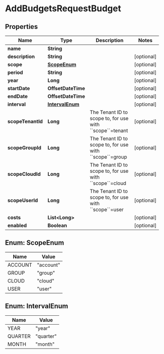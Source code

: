 

# AddBudgetsRequestBudget


## Properties

| Name | Type | Description | Notes |
|------------ | ------------- | ------------- | -------------|
|**name** | **String** |  |  |
|**description** | **String** |  |  [optional] |
|**scope** | [**ScopeEnum**](#ScopeEnum) |  |  [optional] |
|**period** | **String** |  |  [optional] |
|**year** | **Long** |  |  [optional] |
|**startDate** | **OffsetDateTime** |  |  [optional] |
|**endDate** | **OffsetDateTime** |  |  [optional] |
|**interval** | [**IntervalEnum**](#IntervalEnum) |  |  [optional] |
|**scopeTenantId** | **Long** | The Tenant ID to scope to, for use with &#x60;&#x60;scope&#x60;&#x60;&#x3D;tenant  |  [optional] |
|**scopeGroupId** | **Long** | The Tenant ID to scope to, for use with &#x60;&#x60;scope&#x60;&#x60;&#x3D;group   |  [optional] |
|**scopeCloudId** | **Long** | The Tenant ID to scope to, for use with &#x60;&#x60;scope&#x60;&#x60;&#x3D;cloud  |  [optional] |
|**scopeUserId** | **Long** | The Tenant ID to scope to, for use with &#x60;&#x60;scope&#x60;&#x60;&#x3D;user  |  [optional] |
|**costs** | **List&lt;Long&gt;** |  |  [optional] |
|**enabled** | **Boolean** |  |  [optional] |



## Enum: ScopeEnum

| Name | Value |
|---- | -----|
| ACCOUNT | &quot;account&quot; |
| GROUP | &quot;group&quot; |
| CLOUD | &quot;cloud&quot; |
| USER | &quot;user&quot; |



## Enum: IntervalEnum

| Name | Value |
|---- | -----|
| YEAR | &quot;year&quot; |
| QUARTER | &quot;quarter&quot; |
| MONTH | &quot;month&quot; |



